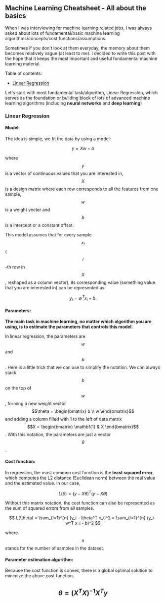 ## Machine Learning Cheatsheet - All about the basics

When I was interviewing for machine learning related jobs, I was always asked about lots of fundamental/basic machine learning algorithms/concepts/cost functions/assumptions. 

Sometimes if you don't look at them everyday, the memory about them becomes relatively vague (at least to me). I decided to write this post with the hope that it keeps the most important and useful fundamental machine learning material.

Table of contents:

- [Linear Regression](#linear_regression)

Let's start with most fundamental task/algorithm, Linear Regression, which serves as the foundation or building block of lots of advanced machine learning algorithms (including **neural networks** and **deep learning**)

### Linear Regression
<a name='linear_regression'></a>

#### Model:

The idea is simple, we fit the data by using a model:

$$
y = Xw + b
$$

where $$y$$ is a vector of continuous values that you are interested in, $$X$$ is a design matrix where each row corresponds to all the features from one sample, $$w$$ is a weight vector and $$b$$ is a intercept or a constant offset.

This model assumes that for every sample $$x_i$$ ($$i$$-th row in $$X$$, reshaped as a column vector), its corresponding value (something value that you are interested in) can be represented as 

$$
y_i = w^Tx_i + b.
$$

#### Parameters:

**The main task in machine learning, no matter which algorithm you are using, is to estimate the parameters that controls this model.**

In linear regression, the parameters are $$w$$ and $$b$$. Here is a little trick that we can use to simplify the notation. We can always stack $$b$$ on the top of $$w$$, forming a new weight vector $$\theta = \begin{bmatrix} b \\ w \end{bmatrix}$$ and adding a column filled with 1 to the left of data matrix $$X = \begin{bmatrix} \mathbf{1} & X \end{bmatrix}$$. With this notation, the parameters are just a vector $$\theta$$.

#### Cost function:

In regression, the most common cost function is the **least squared error**, which computes the L2 distance (Euclidean norm) between the real value and the estimated value. In our case,

$$
L(\theta) = \left( y - X \theta \right)^T \left( y - X \theta \right)
$$

Without this matrix notation, the cost function can also be represented as the sum of squared errors from all samples.

$$
L(\theta) = \sum_{i=1}^{n} (y_i - \theta^T x_i)^2 = \sum_{i=1}^{n} (y_i - w^T x_i - b)^2
$$

where $$n$$ stands for the number of samples in the dataset.

#### Parameter estimation algorithm:

Because the cost function is convex, there is a global optimal solution to minimize the above cost function.

$$
\theta = \left( X^T X \right)^{-1} X^T y
$$
---





